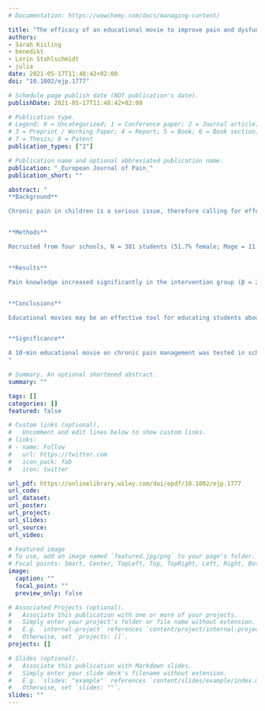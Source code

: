 ```yaml
---
# Documentation: https://wowchemy.com/docs/managing-content/

title: "The efficacy of an educational movie to improve pain and dysfunctional behavior in school children: A randomized controlled trial"
authors:
- Sarah Kisling
- benedikt
- Lorin Stahlschmidt
- julia
date: 2021-05-17T11:48:42+02:00
doi: "10.1002/ejp.1777"

# Schedule page publish date (NOT publication's date).
publishDate: 2021-05-17T11:48:42+02:00

# Publication type.
# Legend: 0 = Uncategorized; 1 = Conference paper; 2 = Journal article;
# 3 = Preprint / Working Paper; 4 = Report; 5 = Book; 6 = Book section;
# 7 = Thesis; 8 = Patent
publication_types: ["2"]

# Publication name and optional abbreviated publication name.
publication: "_European Journal of Pain_"
publication_short: ""

abstract: "
**Background**

Chronic pain in children is a serious issue, therefore calling for effective prevention/intervention measures. This study aimed to evaluate the efficacy of an educational movie on pain knowledge in school children in general and on pain‐related behaviours and pain intensity in those who are affected by chronic pain. Regarding those affected, the association between pain knowledge and intensity, as well as the potential mediating effect of pain‐related behaviours, were investigated.


**Methods**

Recruited from four schools, N = 381 students (51.7% female; Mage = 11.4, SD = 0.95) participated, of which n = 108 reported chronic pain. Each school was randomly allocated to the intervention or control group (cluster‐randomization). At two time points spaced 4–5 weeks apart, students provided information on their pain knowledge, pain‐related behaviour (passive pain coping, pain‐related disability, missed school days, medication use) and pain intensity. After the first assessment, students in the intervention group watched an educational movie. Multilevel linear models for all outcomes were calculated as well as a mediation analysis.


**Results**

Pain knowledge increased significantly in the intervention group (β = 2.76 [95% CI 2.20, 3.31]). However, no significant time‐by‐group interactions were found for pain‐related behaviour or pain intensity. The mediation model identified that the indirect effect of pain knowledge on pain intensity was mediated by pain‐related behaviour (β = −0.18, p = 0.014 and β = 0.38, p < 0.001, respectively).


**Conclusions**

Educational movies may be an effective tool for educating students about pain management. However, the knowledge gained may not be sufficient to improve pain behaviour and intensity overall.


**Significance**

A 10‐min educational movie on chronic pain management was tested in school children (N = 381). Following the intervention, knowledge of chronic pain concepts was statistically greater in the intervention group compared to the control group not watching the movie. Furthermore, a mediation model theoretically determined whether an association between pain knowledge and pain intensity exists, and whether this is explained by level of dysfunctional pain‐related behaviorisms. Full mediation was confirmed.
"

# Summary. An optional shortened abstract.
summary: ""

tags: []
categories: []
featured: false

# Custom links (optional).
#   Uncomment and edit lines below to show custom links.
# links:
# - name: Follow
#   url: https://twitter.com
#   icon_pack: fab
#   icon: twitter

url_pdf: https://onlinelibrary.wiley.com/doi/epdf/10.1002/ejp.1777
url_code:
url_dataset:
url_poster:
url_project:
url_slides:
url_source:
url_video:

# Featured image
# To use, add an image named `featured.jpg/png` to your page's folder. 
# Focal points: Smart, Center, TopLeft, Top, TopRight, Left, Right, BottomLeft, Bottom, BottomRight.
image:
  caption: ""
  focal_point: ""
  preview_only: false

# Associated Projects (optional).
#   Associate this publication with one or more of your projects.
#   Simply enter your project's folder or file name without extension.
#   E.g. `internal-project` references `content/project/internal-project/index.md`.
#   Otherwise, set `projects: []`.
projects: []

# Slides (optional).
#   Associate this publication with Markdown slides.
#   Simply enter your slide deck's filename without extension.
#   E.g. `slides: "example"` references `content/slides/example/index.md`.
#   Otherwise, set `slides: ""`.
slides: ""
---
```

